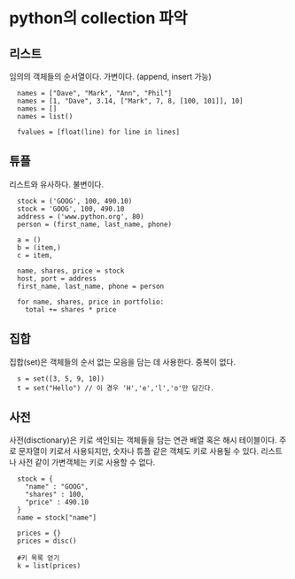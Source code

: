 # python의 collection 파악

## 리스트
임의의 객체들의 순서열이다.
가변이다. (append, insert 가능)
```
  names = ["Dave", "Mark", "Ann", "Phil"]
  names = [1, "Dave", 3.14, ["Mark", 7, 8, [100, 101]], 10]
  names = []
  names = list()

  fvalues = [float(line) for line in lines]
```
## 튜플
리스트와 유사하다.
불변이다.
```
  stock = ('GOOG', 100, 490.10)
  stock = 'GOOG', 100, 490.10
  address = ('www.python.org', 80)
  person = (first_name, last_name, phone)

  a = ()
  b = (item,)
  c = item,

  name, shares, price = stock
  host, port = address
  first_name, last_name, phone = person

  for name, shares, price in portfolio:
    total += shares * price

```

## 집합
집합(set)은 객체들의 순서 없는 모음을 담는 데 사용한다.
중복이 없다.
```
  s = set([3, 5, 9, 10])
  t = set("Hello") // 이 경우 'H','e','l','o'만 담긴다.
```

## 사전
사전(disctionary)은 키로 색인되는 객체들을 담는 연관 배열 혹은 해시 테이블이다.
주로 문자열이 키로서 사용되지만, 숫자나 튜플 같은 객체도 키로 사용될 수 있다.
리스트나 사전 같이 가변객체는 키로 사용할 수 없다.
```
  stock = {
    "name" : "GOOG",
    "shares" : 100,
    "price" : 490.10
  }
  name = stock["name"]

  prices = {}
  prices = disc()

  #키 목록 얻기
  k = list(prices)

```

